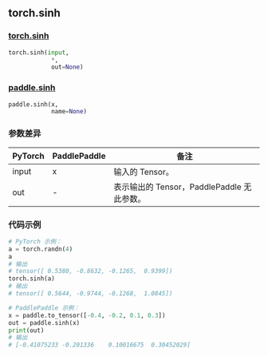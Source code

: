 ## torch.sinh
### [torch.sinh](https://pytorch.org/docs/stable/generated/torch.sinh.html?highlight=sinh#torch.sinh)

```python
torch.sinh(input,
            *,
            out=None)
```

### [paddle.sinh](https://www.paddlepaddle.org.cn/documentation/docs/zh/api/paddle/sinh_cn.html#sinh)

```python
paddle.sinh(x,
            name=None)
```

### 参数差异
| PyTorch       | PaddlePaddle | 备注                                                   |
| ------------- | ------------ | ------------------------------------------------------ |
| input         | x            | 输入的 Tensor。                                      |
| out           | -            | 表示输出的 Tensor，PaddlePaddle 无此参数。               |


### 代码示例
``` python
# PyTorch 示例：
a = torch.randn(4)
a
# 输出
# tensor([ 0.5380, -0.8632, -0.1265,  0.9399])
torch.sinh(a)
# 输出
# tensor([ 0.5644, -0.9744, -0.1268,  1.0845])
```

``` python
# PaddlePaddle 示例：
x = paddle.to_tensor([-0.4, -0.2, 0.1, 0.3])
out = paddle.sinh(x)
print(out)
# 输出
# [-0.41075233 -0.201336    0.10016675  0.30452029]
```
